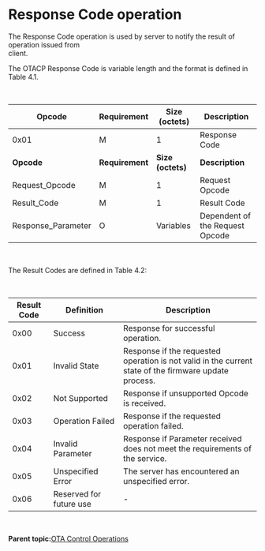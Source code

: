 # Response Code operation

The Response Code operation is used by server to notify the result of operation issued from<br /> client.

The OTACP Response Code is variable length and the format is defined in Table 4.1.

<br />

|**Opcode**|**Requirement**|**Size \(octets\)**|**Description**|
|----------|---------------|-------------------|---------------|
|0x01|M|1|Response Code|
|**Opcode**|**Requirement**|**Size \(octets\)**|**Description**|
|Request\_Opcode|M|1|Request Opcode|
|Result\_Code|M|1|Result Code|
|Response\_Parameter|O|Variables|Dependent of the Request Opcode|

<br />

The Result Codes are defined in Table 4.2:

<br />

|**Result Code**|**Definition**|**Description**|
|---------------|--------------|---------------|
|0x00|Success|Response for successful operation.|
|0x01|Invalid State|Response if the requested operation is not valid in the current<br /> state of the firmware update process.|
|0x02|Not Supported|Response if unsupported Opcode is received.|
|0x03|Operation Failed|Response if the requested operation failed.|
|0x04|Invalid Parameter|Response if Parameter received does not meet the requirements of<br /> the service.|
|0x05|Unspecified Error|The server has encountered an unspecified error.|
|0x06|Reserved for future use|-|

<br />

**Parent topic:**[OTA Control Operations](GUID-FA1AB790-BF05-4FBA-B346-9D4CB88158DB.md)

